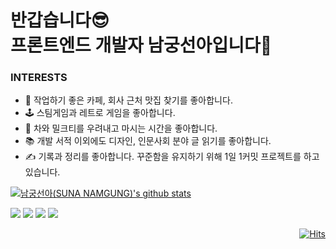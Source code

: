 <div align="left">
  <div align="left">
    <h1>반갑습니다😎 <br/> 프론트엔드 개발자 남궁선아입니다🙌</h1>
    <h3>INTERESTS</h3>
    <ul align="left">
      <li>🦸‍ 작업하기 좋은 카페, 회사 근처 맛집 찾기를 좋아합니다.</li>
      <li>🕹 스팀게임과 레트로 게임을 좋아합니다.</li>
      <li>🍵 차와 밀크티를 우려내고 마시는 시간을 좋아합니다.</li>
      <li>📚 개발 서적 이외에도 디자인, 인문사회 분야 글 읽기를 좋아합니다.</li>
      <li>✍ 기록과 정리를 좋아합니다. 꾸준함을 유지하기 위해 1일 1커밋 프로젝트를 하고 있습니다.</li>
    </ul>
  </div>

<div>
  
  [![남궁선아(SUNA NAMGUNG)'s github stats](https://github-readme-stats.vercel.app/api?username=sunaaank)](https://github.com/anuraghazra/github-readme-stats)

</div>

<div align="left">
      <img src="https://img.shields.io/badge/React-blue?style=flat-square&logo=React"/></a>
      <img src="https://img.shields.io/badge/JavaScript-ffa500?style=flat-square&logo=JavaScript"/></a>
      <img src="https://img.shields.io/badge/CSS-blue?style=flat-square&logo=CSS3"/></a>
      <img src="https://img.shields.io/badge/HTML-tomato?style=flat-square&logo=HTML5"/></a>
      <br />
</div>
<div align="right">  
  
  [![Hits](https://hits.seeyoufarm.com/api/count/incr/badge.svg?url=https%3A%2F%2Fgithub.com%2Fsunaaank&count_bg=%23FF5656&title_bg=%23282828&icon=github.svg&icon_color=%23FFFFFF&title=hits&edge_flat=true)](https://hits.seeyoufarm.com)
  
</div>
